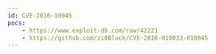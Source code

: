 ```yaml
---
id: CVE-2016-10045
pocs:
    - https://www.exploit-db.com/raw/42221
    - https://github.com/zi0Black/CVE-2016-010033-010045
---
```

